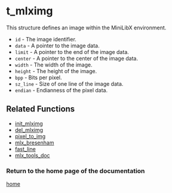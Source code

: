 # t_mlximg
This structure defines an image within the MiniLibX environment.

- `id` - The image identifier.
- `data` - A pointer to the image data.
- `limit` - A pointer to the end of the image data.
- `center` - A pointer to the center of the image data.
- `width` - The width of the image.
- `height` - The height of the image.
- `bpp` - Bits per pixel.
- `sz_line` - Size of one line of the image data.
- `endian` - Endianness of the pixel data.

## Related Functions
- [init_mlximg](./init_mlximg.md)
- [del_mlximg](./del_mlximg.md)
- [pixel_to_img](./pixel_to_img.md)
- [mlx_bresenham](./mlx_bresenham.md)
- [fast_line](./fast_line.md)
- [mlx_tools_doc](./mlx-tools-doc.md)

### Return to the home page of the documentation
[home](../home.md)
